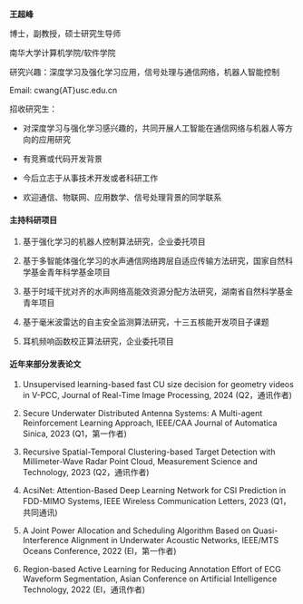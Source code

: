 
**王超峰**

博士，副教授，硕士研究生导师

南华大学计算机学院/软件学院

研究兴趣：深度学习及强化学习应用，信号处理与通信网络，机器人智能控制

Email: cwang{AT}usc.edu.cn

招收研究生：

- 对深度学习与强化学习感兴趣的，共同开展人工智能在通信网络与机器人等方向的应用研究

- 有竞赛或代码开发背景

- 今后立志于从事技术开发或者科研工作
  
- 欢迎通信、物联网、应用数学、信号处理背景的同学联系

#### **主持科研项目**

1. 基于强化学习的机器人控制算法研究，企业委托项目

2. 基于多智能体强化学习的水声通信网络跨层自适应传输方法研究，国家自然科学基金青年科学基金项目

3. 基于时域干扰对齐的水声网络高能效资源分配方法研究，湖南省自然科学基金青年项目

4. 基于毫米波雷达的自主安全监测算法研究，十三五核能开发项目子课题

5. 耳机频响函数校正算法研究，企业委托项目


#### **近年来部分发表论文**

1. Unsupervised learning-based fast CU size decision for geometry videos in V-PCC, Journal of Real-Time Image Processing, 2024 (Q2，通讯作者)

2. Secure Underwater Distributed Antenna Systems: A Multi-agent Reinforcement Learning Approach, IEEE/CAA Journal of Automatica Sinica, 2023 (Q1，第一作者)

3. Recursive Spatial-Temporal Clustering-based Target Detection with Millimeter-Wave Radar Point Cloud, Measurement Science and Technology, 2023 (Q2，通讯作者)

4. AcsiNet: Attention-Based Deep Learning Network for CSI Prediction in FDD-MIMO Systems, IEEE Wireless Communication Letters, 2023 (Q1，共同通讯)

5. A Joint Power Allocation and Scheduling Algorithm Based on Quasi-Interference Alignment in Underwater Acoustic Networks, IEEE/MTS Oceans Conference, 2022 (EI，第一作者)

6. Region-based Active Learning for Reducing Annotation Effort of ECG Waveform Segmentation, Asian Conference on Artificial Intelligence Technology, 2022 (EI，通讯作者)

